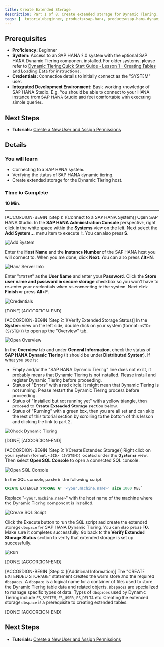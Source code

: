 ```yaml
---
title: Create Extended Storage
description: Part 1 of 8. Create extended storage for Dynamic Tiering.
tags: [  tutorial>beginner, products>sap-hana, products>sap-hana-dynamic-tiering, products>sap-hana-studio, topic>big-data, topic>sql ]
---
```

## Prerequisites
 - **Proficiency:** Beginner
 - **System:** Access to an SAP HANA 2.0 system with the optional SAP HANA Dynamic Tiering component installed. For older systems, please refer to [Dynamic Tiering Quick Start Guide - Lesson 1 - Creating Tables and Loading Data](http://www.sap.com/documents/2016/06/00f107f2-747c-0010-82c7-eda71af511fa.html) for instructions.
 - **Credentials:** Connection details to initially connect as the "SYSTEM" user.
 - **Integrated Development Environment:** Basic working knowledge of SAP HANA Studio. E.g. You should be able to connect to your HANA instance from SAP HANA Studio and feel comfortable with executing simple queries.

## Next Steps
 - **Tutorials:** [Create a New User and Assign Permissions](http://www.sap.com/developer/tutorials/dt-create-schema-load-data-part2.html)

## Details
### You will learn
 - Connecting to a SAP HANA system.
 - Verifying the status of SAP HANA dynamic tiering.
 - Create extended storage for the Dynamic Tiering host.

### Time to Complete
**10 Min**.

---

[ACCORDION-BEGIN [Step 1: ](Connect to a SAP HANA System)]
Open SAP HANA Studio. In the **SAP HANA Administration Console** perspective, right click in the white space within the **Systems** view on the left. Next select the **Add System...** menu item to execute it. You can also press **S**.

![Add System](add-system.png)

Enter the **Host Name** and the **Instance Number** of the SAP HANA host you will connect to. When you are done, click **Next**. You can also press **Alt+N**.

![Hana Server Info](hana-server-info.png)

Enter "`SYSTEM`" as the **User Name** and enter your **Password**. Click the **Store user name and password in secure storage** checkbox so you won't have to re-enter your credentials when re-connecting to the system. Next click **Finish** or press **Alt+F**.

![Credentials](credentials.png)

[DONE]
[ACCORDION-END]

[ACCORDION-BEGIN [Step 2: ](Verify Extended Storage Status)]
In the **System** view on the left side, double click on your system (format: `<SID> (SYSTEM)`) to open up the "Overview" tab.

![Open Overview](open-overview.png)

In the **Overview** tab and under **General Information**, check the status of **SAP HANA Dynamic Tiering** (It should be under **Distributed System**).  If what you see is:

  - Empty and/or the "SAP HANA Dynamic Tiering" line does not exist, it probably means that Dynamic Tiering is not installed. Please install and register Dynamic Tiering before proceeding.
  - Status of "Errors" with a red circle. It might mean that Dynamic Tiering is not running. Please restart the Dynamic Tiering process before proceeding.
  - Status of "Installed but not running yet" with a yellow triangle, then proceed to **Create Extended Storage** section below.
  - Status of "Running" with a green box, then you are all set and can skip the rest of this tutorial section by scrolling to the bottom of this lesson and clicking the link to part 2.

![Check Dynamic Tiering](check-dynamic-tiering.png)

[DONE]
[ACCORDION-END]

[ACCORDION-BEGIN [Step 3: ](Create Extended Storage)]
Right click on your system (format: `<SID> (SYSTEM)`) located under the **Systems** view. Then select **Open SQL Console** to open a connected SQL console.

![Open SQL Console](open-sql-console.png)

In the SQL console, paste in the following script:
``` sql
CREATE EXTENDED STORAGE AT '<your.machine.name>' size 1000 MB;`
```
Replace "`<your.machine.name>`" with the host name of the machine where the Dynamic Tiering component is installed.

![Create SQL Script](create-sql-script.png)

Click the Execute button to run the SQL script and create the extended storage `dbspace` for SAP HANA Dynamic Tiering. You can also press **F8**. Make sure it completes successfully. Go back to the **Verify Extended Storage Status** section to verify that extended storage is set up successfully.

![Run](run.png)

[DONE]
[ACCORDION-END]

[ACCORDION-BEGIN [Step 4: ](Additional Information)]
The "CREATE EXTENDED STORAGE" statement creates the warm store and the required `dbspaces`. A `dbspace` is a logical name for a container of files used to store the Dynamic Tiering table data and related objects. `Dbspaces` are specialized to manage specific types of data. Types of `dbspaces` used by Dynamic Tiering include `ES_SYSTEM`, `ES_USER`, `ES_DELTA` etc. Creating the extended storage `dbspace` is a prerequisite to creating extended tables.

[DONE]
[ACCORDION-END]

## Next Steps
  - **Tutorials:** [Create a New User and Assign Permissions](http://www.sap.com/developer/tutorials/dt-create-schema-load-data-part2.html)
